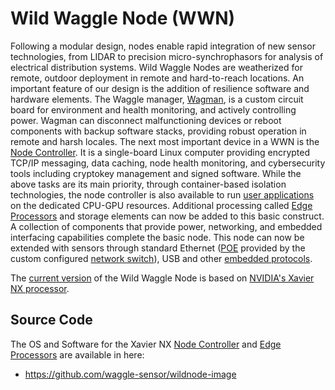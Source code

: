 # Wild Waggle Node (WWN)

Following a modular design, nodes enable rapid integration of new sensor technologies, from LIDAR to precision micro-synchrophasors for analysis of electrical distribution systems. Wild Waggle Nodes are weatherized for remote, outdoor deployment in remote and hard-to-reach locations. An important feature of our design is the addition of resilience software and hardware elements. The Waggle manager, [Wagman](https://github.com/waggle-sensor/wagman), is a custom circuit board for environment and health monitoring, and actively controlling power. Wagman can disconnect malfunctioning devices or reboot components with backup software stacks, providing robust operation in remote and harsh locales. The next most important device in a WWN is the [Node Controller](https://github.com/waggle-sensor/nodecontroller). It is a single-board Linux computer providing encrypted TCP/IP messaging, data caching, node health monitoring, and cybersecurity tools including cryptokey management and signed software. While the above tasks are its main priority, through container-based isolation technologies, the node controller is also available to run [user applications](https://github.com/waggle-sensor) on the dedicated CPU-GPU resources. Additional processing called [Edge Processors](https://github.com/waggle-sensor/edgeprocessor) and storage elements can now be added to this basic construct. A collection of components that provide power, networking, and embedded interfacing capabilities complete the basic node. This node can now be extended with sensors through standard Ethernet ([POE](https://en.wikipedia.org/wiki/Power_over_Ethernet) provided by the custom configured [network switch](https://github.com/waggle-sensor/wildnode-switch-config)), USB and other [embedded protocols](https://en.wikipedia.org/wiki/Communication_protocol).

The [current version](https://github.com/waggle-sensor/wild-waggle-node/tree/main/v3) of the Wild Waggle Node is based on [NVIDIA's Xavier NX processor](https://www.nvidia.com/en-us/autonomous-machines/embedded-systems/jetson-xavier-nx/).

## Source Code
The OS and Software for the Xavier NX [Node Controller](https://github.com/waggle-sensor/nodecontroller) and [Edge Processors](https://github.com/waggle-sensor/edgeprocessor) are available in here:
- https://github.com/waggle-sensor/wildnode-image


